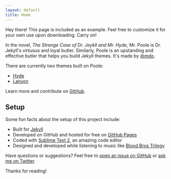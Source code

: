 ```yaml
---
layout: default
title: Home
---
```

<p class="message">
  Hey there! This page is included as an example. Feel free to customize it for your own use upon downloading. Carry on!
</p>

<span id="release_version"></span>

<script type="text/javascript">
function showOnPage() {
	console.log(window['release_version']);
	var rel = document.getElementById("release_version");
	rel.innerHTML = window['release_version'];

	var download = document.getElementById("download_tgz");
	download.href += window['release_version'] + '.tar.gz';
}
function printRepoCount() {
	var responseObj = JSON.parse(this.responseText);
	window['release_version'] = responseObj[0].tag_name;
	showOnPage();
}
function getInfo() {
	var request = new XMLHttpRequest();
	request.onload = printRepoCount;
	request.open('get', 'https://api.github.com/repos/joeasaurus/backupld/releases', true)
	request.send()
}
window.onload = getInfo;
</script>

In the novel, *The Strange Case of Dr. Jeykll and Mr. Hyde*, Mr. Poole is Dr. Jekyll's virtuous and loyal butler. Similarly, Poole is an upstanding and effective butler that helps you build Jekyll themes. It's made by [@mdo](https://twitter.com/mdo).

There are currently two themes built on Poole:

* [Hyde](http://hyde.getpoole.com)
* [Lanyon](http://lanyon.getpoole.com)

Learn more and contribute on [GitHub](https://github.com/poole).

## Setup

Some fun facts about the setup of this project include:

* Built for [Jekyll](http://jekyllrb.com)
* Developed on GitHub and hosted for free on [GitHub Pages](https://pages.github.com)
* Coded with [Sublime Text 2](http://sublimetext.org), an amazing code editor
* Designed and developed while listening to music like [Blood Bros Trilogy](https://soundcloud.com/maddecent/sets/blood-bros-series)

Have questions or suggestions? Feel free to [open an issue on GitHub](https://github.com/poole/issues/new) or [ask me on Twitter](https://twitter.com/mdo).

Thanks for reading!
